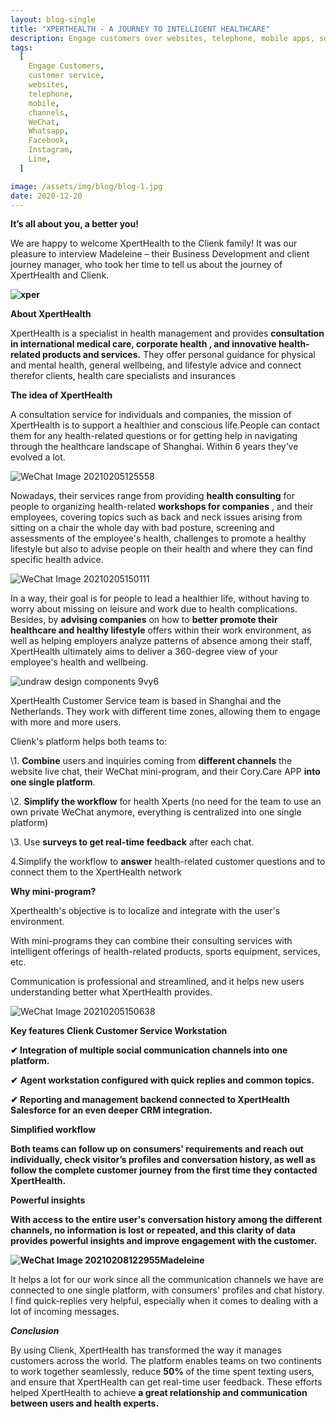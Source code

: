 ```yaml
---
layout: blog-single
title: "XPERTHEALTH - A JOURNEY TO INTELLIGENT HEALTHCARE"
description: Engage customers over websites, telephone, mobile apps, social media channels like WeChat, Whatsapp, Facebook, Instagram and many other popular messaging apps.
tags:
  [
    Engage Customers,
    customer service,
    websites,
    telephone,
    mobile,
    channels,
    WeChat,
    Whatsapp,
    Facebook,
    Instagram,
    Line,
  ]

image: /assets/img/blog/blog-1.jpg
date: 2020-12-20
---
```


**It’s all about you, a better you!**

We are happy to welcome XpertHealth to the Clienk family! It was our pleasure to interview Madeleine – their Business Development and client journey manager, who took her time to tell us about the journey of XpertHealth and Clienk.

**![xper](/assets/img/blog/xper.png)**

**About XpertHealth**

XpertHealth is a specialist in health management and provides **consultation in international medical care, corporate health , and innovative health-related products and services.** They offer personal guidance for physical and mental health, general wellbeing, and lifestyle advice and connect therefor clients, health care specialists and insurances

**The idea of XpertHealth**

A consultation service for individuals and companies, the mission of XpertHealth is to support a healthier and conscious life.People can contact them for any health-related questions or for getting help in navigating through the healthcare landscape of Shanghai. Within 6 years they’ve evolved a lot.

![WeChat Image 20210205125558](/assets/img/blog/WeChat_Image_20210205125558.jpg)

Nowadays, their services range from providing **health consulting** for people to organizing health-related **workshops for companies** , and their employees, covering topics such as back and neck issues arising from sitting on a chair the whole day with bad posture, screening and assessments of the employee's health, challenges to promote a healthy lifestyle but also to advise people on their health and where they can find specific health advice.

![WeChat Image 20210205150111](/assets/img/blog/WeChat_Image_20210205150111.jpg)

In a way, their goal is for people to lead a healthier life, without having to worry about missing on leisure and work due to health complications. Besides, by **advising companies** on how to **better promote their healthcare and healthy lifestyle** offers within their work environment, as well as helping employers analyze patterns of absence among their staff, XpertHealth ultimately aims to deliver a 360-degree view of your employee's health and wellbeing.

![undraw design components 9vy6](/assets/img/blog/undraw_design_components_9vy6.png)

XpertHealth Customer Service team is based in Shanghai and the Netherlands. They work with different time zones, allowing them to engage with more and more users.

Clienk's platform helps both teams to:

\1. **Combine** users and inquiries coming from **different channels** the website live chat, their WeChat mini-program, and their Cory.Care APP **into one single platform**.

\2. **Simplify the workflow** for health Xperts (no need for the team to use an own private WeChat anymore, everything is centralized into one single platform)

\3. Use **surveys to get real-time feedback** after each chat.

4.Simplify the workflow to **answer** health-related customer questions and to connect them to the XpertHealth network

**Why mini-program?**

Xperthealth's objective is to localize and integrate with the user's environment.

With mini-programs they can combine their consulting services with intelligent offerings of health-related products, sports equipment, services, etc.

Communication is professional and streamlined, and it helps new users understanding better what XpertHealth provides.

![WeChat Image 20210205150638](/assets/img/blog/WeChat_Image_20210205150638.jpg)

**Key features Clienk Customer Service Workstation**

**✔ Integration of multiple social communication channels into one platform.**

**✔** **Agent workstation configured with quick replies and common topics.**

**✔ Reporting and management backend connected to XpertHealth Salesforce for an even deeper CRM integration.**

**Simplified workflow**

**Both teams can follow up on consumers' requirements and reach out individually, check visitor’s profiles and conversation history, as well as follow the complete customer journey from the first time they contacted XpertHealth.**

**Powerful insights**

**With access to the entire user's conversation history among the different channels, no information is lost or repeated, and this clarity of data provides powerful insights and improve engagement with the customer.**

**![WeChat Image 20210208122955](/assets/img/blog/WeChat_Image_20210208122955.jpg)Madeleine**

It helps a lot for our work since all the communication channels we have are connected to one single platform, with consumers' profiles and chat history. I find quick-replies very helpful, especially when it comes to dealing with a lot of incoming messages.

**_Conclusion_**

By using Clienk, XpertHealth has transformed the way it manages customers across the world. The platform enables teams on two continents to work together seamlessly, reduce **50%** of the time spent texting users, and ensure that XpertHealth can get real-time user feedback. These efforts helped XpertHealth to achieve **a great relationship and communication between users and health experts.**
